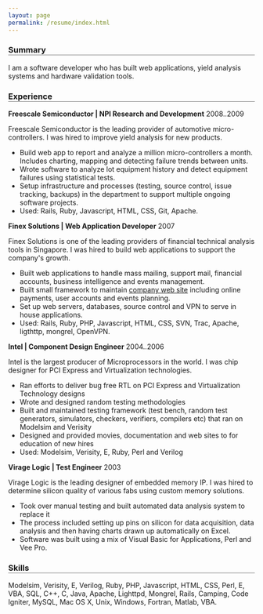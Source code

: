 ```yaml
---
layout: page
permalink: /resume/index.html
---
```

<style>
h3 { border-bottom: solid grey 1px; }
div#contact { white-space: pre;}
</style>

### Summary

I am a software developer who has built web applications, yield analysis systems and hardware validation tools.

### Experience

**Freescale Semiconductor | NPI Research and Development** 2008..2009

Freescale Semiconductor is the leading provider of automotive micro-controllers. I was hired to improve yield analysis for new products.

* Build web app to report and analyze a million micro-controllers a month. Includes charting, mapping and detecting failure trends between units.
* Wrote software to analyze lot equipment history and detect equipment failures using statistical tests.
* Setup infrastructure and processes (testing, source control, issue tracking, backups) in the department to support multiple ongoing software projects.
* Used: Rails, Ruby, Javascript, HTML, CSS, Git, Apache.

**Finex Solutions | Web Application Developer** 2007

Finex Solutions is one of the leading providers of financial technical analysis tools in Singapore. I was hired to build web applications to support the company's growth.

* Built web applications to handle mass mailing, support mail, financial accounts, business intelligence and events management.
* Built small framework to maintain [company web site](http://chartnexus.com/) including online payments, user accounts and events planning.
* Set up web servers, databases, source control and VPN to serve in house applications.
* Used: Rails, Ruby, PHP, Javascript, HTML, CSS, SVN, Trac, Apache, ligthttp, mongrel, OpenVPN.

**Intel | Component Design Engineer** 2004..2006

Intel is the largest producer of Microprocessors in the world. I was chip designer for PCI Express and Virtualization technologies.


* Ran efforts to deliver bug free RTL on PCI Express and Virtualization Technology designs
* Wrote and designed random testing methodologies
* Built and maintained testing framework (test bench, random test generators, simulators, checkers, verifiers, compilers etc) that ran on Modelsim and Verisity
* Designed and provided movies, documentation and web sites to for education of new hires
* Used: Modelsim, Verisity, E, Ruby, Perl and Verilog

**Virage Logic | Test Engineer** 2003

Virage Logic is the leading designer of embedded memory IP. I was hired to determine silicon quality of various fabs using custom memory solutions.

* Took over manual testing and built automated data analysis system to replace it
* The process included setting up pins on silicon for data acquisition, data analysis and then having charts drawn up automatically on Excel.
* Software was built using a mix  of Visual Basic for Applications, Perl and Vee Pro.

### Skills

Modelsim, Verisity, E, Verilog, Ruby, PHP, Javascript, HTML, CSS, Perl, E, VBA, SQL, C++, C, Java, Apache, Lighttpd, Mongrel, Rails, Camping, Code Igniter, <nowiki>MySQL</nowiki>, Mac OS X, Unix, Windows, Fortran, Matlab, VBA.
